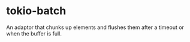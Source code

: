 # tokio-batch
An adaptor that chunks up elements and flushes them after a timeout or when the buffer is full.
